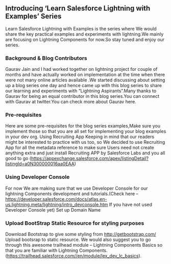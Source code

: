## Introducing ‘Learn Salesforce Lightning with Examples’ Series

Learn Salesforce Lightning with Examples is the series where  We would share the key practical examples and experiments with lightning.We mainly are focusing on Lightning Components for now.So stay tuned and enjoy our series.

### Background & Blog Contributors

Gaurav Jain and I had worked together on lightning project for couple of months and have actually worked on implementation at the time when there were not many online articles available .We started discussing about setting up a blog series one day and hence came up with this blog series to share our learning and experiments with “Lightning Aspirants”.Many thanks to Gaurav for being an equal contributor in this blog series.You can connect with Gaurav at twitter.You can check more about Gaurav here.

### Pre-requisites
Here are some pre-requisites for the blog series examples,Make sure you implement those so that you are all set for implementing your blog examples in your dev org.
Using Recruiting App
Keeping in mind that our readers might be interested to practice with us too, so We decided to use Recruiting App for all the metadata reference to make sure Users need not create anything extra and just install Recruiting APP by Salesforce Labs and you all good to go (https://appexchange.salesforce.com/apex/listingDetail?listingId=a0N300000016aa0EAA)

### Using Developer Console

For now We are making sure that we use Developer Console for our lightning Components development and tutorials.(Check here – https://developer.salesforce.com/docs/atlas.en-us.lightning.meta/lightning/intro_devconsole.htm
If you have not used Developer Console yet)
Set up Domain Name
 
### Upload BootStrap Static Resource for styling purposes

Download Bootstrap to give some styling from http://getbootstrap.com/
Upload bootsrap to static resource.
We would also suggest you to go through this awesome trailhead module – Lightning Components Basics so that you are familiar with Lightning Components.(https://trailhead.salesforce.com//en/module/lex_dev_lc_basics).

